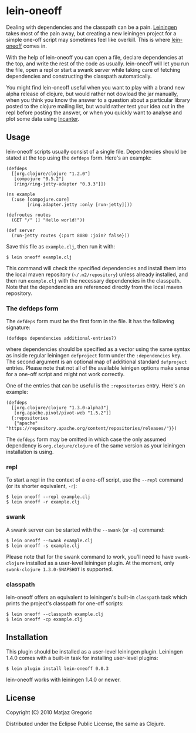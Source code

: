 # lein-oneoff

Dealing with dependencies and the classpath can be a
pain. [Leiningen](http://github.com/technomancy/leiningen) takes most
of the pain away, but creating a new leiningen project for a simple
one-off script may sometimes feel like overkill. This is where
[lein-oneoff](http://github.com/mtyaka/lein-oneoff) comes in.

With the help of lein-oneoff you can open a file, declare
dependencies at the top, and write the rest of the code as
usually. lein-oneoff will let you run the file, open a repl or start a swank
server while taking care of fetching dependencies and constructing the
classpath automatically.

You might find lein-oneoff useful when you want to play with a brand
new alpha release of clojure, but would rather not dowload the jar
manually, when you think you know the answer to a question about a
particular library posted to the clojure mailing list, but would
rather test your idea out in the repl before posting the answer, or when
you quickly want to analyse and plot some data using
[Incanter](http://incanter.org/).

## Usage

lein-oneoff scripts usually consist of a single file. Dependencies
should be stated at the top using the `defdeps` form. Here's an example:

    (defdeps
      [[org.clojure/clojure "1.2.0"]
       [compojure "0.5.2"]
       [ring/ring-jetty-adapter "0.3.3"]])

    (ns example
      (:use [compojure.core]
            [ring.adapter.jetty :only [run-jetty]]))

    (defroutes routes
      (GET "/" [] "Hello world!"))

    (def server
      (run-jetty routes {:port 8080 :join? false}))

Save this file as `example.clj`, then run it with:

    $ lein oneoff example.clj

This command will check the specified dependencies and install them
into the local maven repository (`~/.m2/repository`) unless already
installed, and then run `example.clj` with the necessary dependencies
in the classpath. Note that the dependencies are referenced directly
from the local maven repository.

### The defdeps form

The `defdeps` form must be the first form in the file. It has the following
signature:

    (defdeps dependencies additional-entries?)

where dependencies should be specified as a vector using the same
syntax as inside regular leiningen `defproject` form under the
`:dependencies` key. The second argument is an optional map of
additional standard `defproject` entries. Please note that not
all of the available leinigen options make sense for a one-off script
and might not work correctly.

One of the entries that can be useful is the `:repositories` entry. Here's
an example:

    (defdeps
      [[org.clojure/clojure "1.3.0-alpha3"]
       [org.apache.pivot/pivot-web "1.5.2"]]
      {:repositories
       {"apache" "https://repository.apache.org/content/repositories/releases/"}})

The `defdeps` form may be omitted in which case the only assumed
dependency is `org.clojure/clojure` of the same version as your leiningen
installation is using.

### repl

To start a repl in the context of a one-off script, use the `--repl`
command (or its shorter equivalent, `-r`):

    $ lein oneoff --repl example.clj
    $ lein oneoff -r example.clj

### swank

A swank server can be started with the `--swank` (or `-s`)
command:

    $ lein oneoff --swank example.clj
    $ lein oneoff -s example.clj

Please note that for the swank command to work, you'll need to have
`swank-clojure` installed as a user-level leiningen plugin. At the moment,
only `swank-clojure 1.3.0-SNAPSHOT` is supported.

### classpath

lein-oneoff offers an equivalent to leiningen's built-in `classpath`
task which prints the project's classpath for one-off scripts:

    $ lein oneoff --classpath example.clj
    $ lein oneoff -cp example.clj

## Installation

This plugin should be installed as a user-level leiningen
plugin. Leiningen 1.4.0 comes with a built-in task for installing
user-level plugins:

    $ lein plugin install lein-oneoff 0.0.3

lein-oneoff works with leiningen 1.4.0 or newer.

## License

Copyright (C) 2010 Matjaz Gregoric

Distributed under the Eclipse Public License, the same as Clojure.
